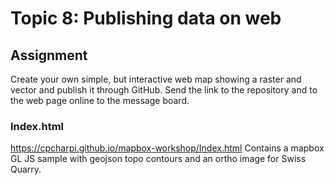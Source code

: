 # Topic 8: Publishing data on web #

## Assignment ##

Create your own simple, but interactive web map showing a raster and vector and publish it through GitHub. Send the link to the repository and to the web page online to the message board.

### Index.html ###

https://cpcharpi.github.io/mapbox-workshop/Index.html Contains a mapbox GL JS sample with geojson topo contours and an ortho image for Swiss Quarry.
